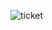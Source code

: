 ![ticket](https://github.com/hari-tummuri/MyLivaImages/assets/104126503/f95212c7-55a1-4445-9ea9-2353cd12b8bb)
